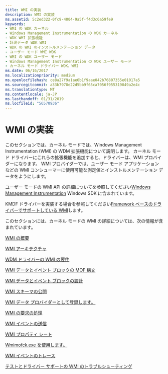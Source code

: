```yaml
---
title: WMI の実装
description: WMI の実装
ms.assetid: 5c2ed322-0fc9-4004-9a5f-f4d3c6a59fe9
keywords:
- WMI の WDK カーネル
- Windows Management Instrumentation の WDK カーネル
- WDK WMI 拡張機能
- 計測データ WDK WMI
- WDK の WMI のインストルメンテーション データ
- ユーザー モード WMI WDK
- WMI の WDK ユーザー モード
- Windows Management Instrumentation の WDK ユーザー モード
- カーネル モード ドライバー WDK、WMI
ms.date: 06/16/2017
ms.localizationpriority: medium
ms.openlocfilehash: ce8a27f9a1ae6b1f9aae042b76807355e01017a5
ms.sourcegitcommit: a33b7978e22d5bb9f65ca7056f955319049a2e4c
ms.translationtype: MT
ms.contentlocale: ja-JP
ms.lasthandoff: 01/31/2019
ms.locfileid: "56570936"
---
```

# <a name="implementing-wmi"></a>WMI の実装





このセクションでは、カーネル モードでは、Windows Management Instrumentation (WMI) の WDM 拡張機能について説明します。 カーネル モード ドライバーにこれらの拡張機能を追加すると、ドライバーは、WMI プロバイダーになります。 WMI プロバイダーでは、ユーザー モード アプリケーションなどの WMI コンシューマーに使用可能な測定値とインストルメンテーション データをようにします。

ユーザー モードの WMI API の詳細についてを参照してください[Windows Management Instrumentation](https://msdn.microsoft.com/library/aa394582(VS.85).aspx) Windows SDK に含まれています。

KMDF ドライバーを実装する場合を参照してください[Framework ベースのドライバーでサポートしている WMI](https://msdn.microsoft.com/library/windows/hardware/ff544711)します。

このセクションには、カーネル モードの WMI の詳細については、次の情報が含まれています。

[WMI の概要](introduction-to-wmi.md)

[WMI アーキテクチャ](wmi-architecture.md)

[WDM ドライバーの WMI の要件](wmi-requirements-for-wdm-drivers.md)

[WMI データとイベント ブロックの MOF 構文](mof-syntax-for-wmi-data-and-event-blocks.md)

[WMI データとイベント ブロックの設計](designing-wmi-data-and-event-blocks.md)

[WMI スキーマの公開](publishing-a-wmi-schema.md)

[WMI データ プロバイダーとして登録します。](registering-as-a-wmi-data-provider.md)

[WMI の要求の処理](handling-wmi-requests.md)

[WMI イベントの送信](sending-wmi-events.md)

[WMI プロパティ シート](wmi-property-sheets.md)

[Wmimofck.exe を使用します。](using-wmimofck-exe.md)

[WMI イベントのトレース](wmi-event-tracing.md)

[テストとドライバー サポートの WMI のトラブルシューティング](testing-and-troubleshooting-wmi-driver-support.md)

 

 




